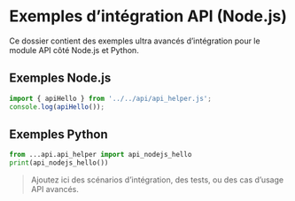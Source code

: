 # Exemples d’intégration API (Node.js)

Ce dossier contient des exemples ultra avancés d’intégration pour le module API côté Node.js et Python.

## Exemples Node.js
```js
import { apiHello } from '../../api/api_helper.js';
console.log(apiHello());
```

## Exemples Python
```python
from ...api.api_helper import api_nodejs_hello
print(api_nodejs_hello())
```

> Ajoutez ici des scénarios d’intégration, des tests, ou des cas d’usage API avancés.
